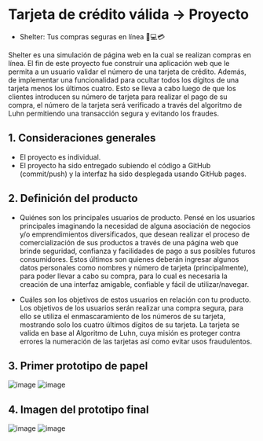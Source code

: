 # Tarjeta de crédito válida -> Proyecto

  * Shelter: Tus compras seguras en línea 🛒💻💳

  Shelter es una simulación de página web en la cual se realizan compras en línea. El fin de este proyecto fue construir una aplicación web que le permita a un usuario validar el número de una tarjeta de crédito. Además, de implementar una funcionalidad para ocultar todos los dígitos de una tarjeta menos los últimos cuatro. Esto se lleva a cabo luego de que los clientes introducen su número de tarjeta para realizar el pago de su compra, el número de la tarjeta será verificado a través del algoritmo de Luhn permitiendo una transacción segura y evitando los fraudes.

## 1. Consideraciones generales

* El proyecto es individual.
* El proyecto ha sido entregado subiendo el código a GitHub (commit/push) y la interfaz ha sido desplegada usando GitHub pages.

## 2. Definición del producto

* Quiénes son los principales usuarios de producto.
  Pensé en los usuarios principales imaginando la necesidad de alguna asociación de negocios y/o emprendimientos diversificados, que desean realizar el proceso de comercialización de sus productos a través de una página web que brinde seguridad, confianza y facilidades de pago a sus posibles futuros consumidores. Estos últimos son quienes deberán ingresar algunos datos personales como nombres y número de tarjeta (principalmente), para poder llevar a cabo su compra, para lo cual es necesaria la creación de una interfaz amigable, confiable y fácil de utilizar/navegar.

* Cuáles son los objetivos de estos usuarios en relación con tu producto.
  Los objetivos de los usuarios serán realizar una compra segura, para ello se utiliza el enmascaramiento de los números de su tarjeta, mostrando solo los cuatro últimos dígitos de su tarjeta. La tarjeta se valida en base al Algoritmo de Luhn, cuya misión es proteger contra errores la numeración de las tarjetas así como evitar usos fraudulentos.

## 3. Primer prototipo de papel
![image](https://user-images.githubusercontent.com/85120257/122319914-f0a3d200-cee6-11eb-9798-8155efd3de75.png)
![image](https://user-images.githubusercontent.com/85120257/122319926-f8fc0d00-cee6-11eb-8dae-b8e29e359f59.png)

## 4. Imagen del prototipo final
![image](https://user-images.githubusercontent.com/85120257/122506519-1b178d00-cfc4-11eb-85ff-0a7ec3f76c08.png)
![image](https://user-images.githubusercontent.com/85120257/122506546-28347c00-cfc4-11eb-9790-a8ff860ba92d.png)

